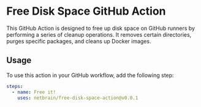 # Free Disk Space GitHub Action

This GitHub Action is designed to free up disk space on GitHub runners by performing a series of cleanup operations. It removes certain directories, purges specific packages, and cleans up Docker images.

## Usage

To use this action in your GitHub workflow, add the following step:

```yaml
steps:
  - name: Free it!
    uses: netbrain/free-disk-space-action@v0.0.1
```
